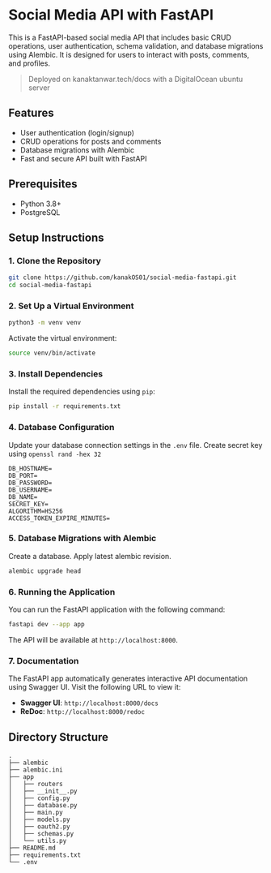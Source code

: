 # Social Media API with FastAPI

This is a FastAPI-based social media API that includes basic CRUD operations, user authentication, schema validation, and database migrations using Alembic. It is designed for users to interact with posts, comments, and profiles.

> Deployed on kanaktanwar.tech/docs with a DigitalOcean ubuntu server

## Features

- User authentication (login/signup)
- CRUD operations for posts and comments
- Database migrations with Alembic
- Fast and secure API built with FastAPI

## Prerequisites

- Python 3.8+
- PostgreSQL

## Setup Instructions

### 1. Clone the Repository

```bash
git clone https://github.com/kanakOS01/social-media-fastapi.git
cd social-media-fastapi
```

### 2. Set Up a Virtual Environment

```bash
python3 -m venv venv
```

Activate the virtual environment:

```bash
source venv/bin/activate
```

### 3. Install Dependencies

Install the required dependencies using `pip`:

```bash
pip install -r requirements.txt
```

### 4. Database Configuration

Update your database connection settings in the `.env` file.
Create secret key using `openssl rand -hex 32`
```
DB_HOSTNAME=
DB_PORT=
DB_PASSWORD=
DB_USERNAME=
DB_NAME=
SECRET_KEY=
ALGORITHM=HS256
ACCESS_TOKEN_EXPIRE_MINUTES=
```

### 5. Database Migrations with Alembic

Create a database.
Apply latest alembic revision.

```bash
alembic upgrade head
```

### 6. Running the Application

You can run the FastAPI application with the following command:

```bash
fastapi dev --app app
```

The API will be available at `http://localhost:8000`.

### 7. Documentation

The FastAPI app automatically generates interactive API documentation using Swagger UI. Visit the following URL to view it:

- **Swagger UI**: `http://localhost:8000/docs`
- **ReDoc**: `http://localhost:8000/redoc`

## Directory Structure

```
.
├── alembic
├── alembic.ini
├── app
│   ├── routers
│   ├── __init__.py
│   ├── config.py
│   ├── database.py
│   ├── main.py
│   ├── models.py
│   ├── oauth2.py
│   ├── schemas.py
│   └── utils.py
├── README.md
├── requirements.txt
└── .env
```
